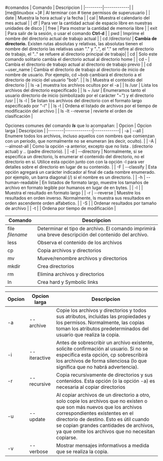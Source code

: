 #comandos
| Comando | Descripcion |
|---------|-------------|
| [me@linuxbox ~]# | Al terminar con # tiene permisos de superusuario |
| date | Muestra la hora actual y la fecha |
| cal | Muestra el calendario del mes actual |
| df | Para ver la cantidad actual de espacio libre en nuestras unidades de disco |
| free | Para mostrar la cantidad de memoria libre |
| exit | Para salir de la sesión, o usar el comando **Ctrl-d** |
| pwd | Imprime el nombre del directorio actual de trabajo actual |
| cd /directorio/ | **Cambia de directorio.** Existen rutas absolutas y relativas, las absolutas tienen el nombre del directorio las relativas usan "." y "..", el "." se refire al directorio de trabajo, el ".." se refuere al directorio principal de trabajo|
|  cd | Solo este comando solitario cambia el dierctorio actual al directorio home |
| cd - | Cambia el directorio de trabajo actual al directorio de trabajo previo |
| cd ~user_name | Cambia el directorio de trabajo al directorio de inicio de nombre de usuario. Por ejemplo, cd ~bob cambiará el directorio a el directorio de inicio del usuario "bob". |
| ls | Muestra el contenido del directorio |
| ls -a | muestra los archivos ocultos por el -a |
| ls /usr | Lista los archivos del directorio especificado |
| ls ~ /usr | Enumeramos tanto el usuario directorio de inicio (simbolizado por el carácter "~") y el directorio /usr |
| ls -l | Se listan los archivos del directorio con el formato largo especificado por "-l" |
| ls -t | Ordena el listado de archivos por el tiempo de modificación del archivo |
| ls -lt --reverse | revierte el orden de clasificación |

Opciones comunes del comando ***ls*** que lo acompañan:
| Opcion | Opcion larga | Descripcion |
|--------|--------------|-------------|
| -a | --all | Enumere todos los archivos, incluso aquellos con nombres que comienzan con un período, que normalmente no se enumeran (es decir, oculto). |
| -A | --almost-all | Como la opción -a anterior, excepto que no lista . (directorio actual) y .. (padre directorio). |
| -d | --directory | Normalmente, si se especifica un directorio, ls enumerar el contenido del directorio, no el directorio en sí. Utilice esta opción junto con con la opción -l para ver detalles sobre el directorio en lugar de su contenido. |
| -F | --classify | Esta opción agregará un carácter indicador al final de cada nombre enumerado. por ejemplo, un barra diagonal (/) si el nombre es un directorio. |
| -h | --human-readable | En listados de formato largo, muestre los tamaños de archivo en formato legible por humanos en lugar de en bytes. |
| -l | |  Muestra el resultado en formato largo |
| -r | --reverse | Muestre los resultados en orden inverso. Normalmente, ls muestra sus resultados en orden ascendente orden alfabetico. |
| -S |  | Ordenar resultados por tamaño de archivo |
| -t | | Ordena por tiempo de modificación |

| Comando | Descripcion |
|---------|-------------|
| file *filename* | Determinar el tipo de archivo. El comando imprimirá una breve descripción del contenido del archivo.| 
| less | Observa el contenido de los archivos |
| cp | Copia archivos y directorios |
| mv | Mueve/renombre archivos y directorios |
| mkdir | Crea directorios |
| rm | Elimina archivos y directorios |
| ln | Crea hard y Symbolic links |

| Opcion | Opcion larga | Descripcion |
|--------|--------------|-------------|
| -a | --archive | Copie los archivos y directorios y todos sus atributos, incluidas las propiedades y los permisos. Normalmente, las copias toman los atributos predeterminados del usuario que realiza la copia. |
| -i | --iteractive | Antes de sobrescribir un archivo existente, solicite confirmación al usuario. Si no se especifica esta opción, cp sobrescribirá los archivos de forma silenciosa (lo que significa que no habrá advertencia). |
| -r | --recursive | Copia recursivamente de directorios y sus contenidos. Esta opción (o la opción -a) es necesaria al copiar directorios |
| -u | --update | Al copiar archivos de un directorio a otro, solo copie los archivos que no existen o que son más nuevos que los archivos correspondientes existentes en el directorio de destino. Esto es útil cuando se copian grandes cantidades de archivos, ya que omite los archivos que no necesitan copiarse. |
| -v | --verbose | Mostrar mensajes informativos a medida que se realiza la copia. |
